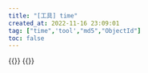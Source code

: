 ```yaml
---
title: "[工具] time"
created_at: 2022-11-16 23:09:01
tag: ["time",'tool',"md5","ObjectId"]
toc: false
---
```


{{<element-ui>}}
{{<inline-html path="main.html">}}